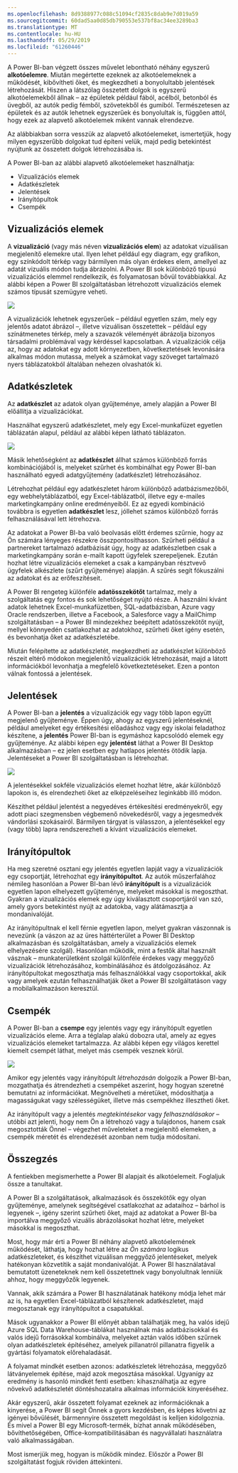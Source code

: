 ```yaml
---
ms.openlocfilehash: 8d9388977c088c51094cf2835c8dab9e7d019a59
ms.sourcegitcommit: 60dad5aa0d85db790553e537bf8ac34ee3289ba3
ms.translationtype: MT
ms.contentlocale: hu-HU
ms.lasthandoff: 05/29/2019
ms.locfileid: "61260446"
---
```

A Power BI-ban végzett összes művelet lebontható néhány egyszerű **alkotóelemre**. Miután megértette ezeknek az alkotóelemeknek a működését, kibővítheti őket, és megkezdheti a bonyolultabb jelentések létrehozását. Hiszen a látszólag összetett dolgok is egyszerű alkotóelemekből állnak – az épületek például fából, acélból, betonból és üvegből, az autók pedig fémből, szövetekből és gumiból. Természetesen az épületek és az autók lehetnek egyszerűek és bonyolultak is, függően attól, hogy ezek az alapvető alkotóelemek miként vannak elrendezve.

Az alábbiakban sorra vesszük az alapvető alkotóelemeket, ismertetjük, hogy milyen egyszerűbb dolgokat tud építeni velük, majd pedig betekintést nyújtunk az összetett dolgok létrehozásába is.

A Power BI-ban az alábbi alapvető alkotóelemeket használhatja:

* Vizualizációs elemek
* Adatkészletek
* Jelentések
* Irányítópultok
* Csempék

## <a name="visualizations"></a>Vizualizációs elemek
A **vizualizáció** (vagy más néven **vizualizációs elem**) az adatokat vizuálisan megjelenítő elemekre utal. Ilyen lehet például egy diagram, egy grafikon, egy színkódolt térkép vagy bármilyen más olyan érdekes elem, amellyel az adatát vizuális módon tudja ábrázolni. A Power BI sok különböző típusú vizualizációs elemmel rendelkezik, és folyamatosan bővül továbbiakkal. Az alábbi képen a Power BI szolgáltatásban létrehozott vizualizációs elemek számos típusát szemügyre veheti.

![](media/0-0b-building-blocks-power-bi/c0a0b_1.png)

A vizualizációk lehetnek egyszerűek – például egyetlen szám, mely egy jelentős adatot ábrázol –, illetve vizuálisan összetettek – például egy színátmenetes térkép, mely a szavazók véleményét ábrázolja bizonyos társadalmi problémával vagy kérdéssel kapcsolatban. A vizualizációk célja az, hogy az adatokat egy adott környezetben, következtetések levonására alkalmas módon mutassa, melyek a számokat vagy szöveget tartalmazó nyers táblázatokból általában nehezen olvashatók ki.

## <a name="datasets"></a>Adatkészletek
Az **adatkészlet** az adatok olyan gyűjteménye, amely alapján a Power BI előállítja a vizualizációkat.

Használhat egyszerű adatkészletet, mely egy Excel-munkafüzet egyetlen táblázatán alapul, például az alábbi képen látható táblázaton.

![](media/0-0b-building-blocks-power-bi/c0a0b_2.png)

Másik lehetőségként az **adatkészlet** állhat számos különböző forrás kombinációjából is, melyeket szűrhet és kombinálhat egy Power BI-ban használható egyedi adatgyűjtemény (adatkészlet) létrehozásához.

Létrehozhat például egy adatkészletet három különböző adatbázismezőből, egy webhelytáblázatból, egy Excel-táblázatból, illetve egy e-mailes marketingkampány online eredményeiből. Ez az egyedi kombináció továbbra is egyetlen **adatkészlet** lesz, jóllehet számos különböző forrás felhasználásával lett létrehozva.

Az adatokat a Power BI-ba való beolvasás előtt érdemes szűrnie, hogy az Ön számára lényeges részekre összpontosíthasson. Szűrheti például a partnereket tartalmazó adatbázisát úgy, hogy az adatkészletben csak a marketingkampány során e-mailt kapott ügyfelek szerepeljenek. Ezután hozhat létre vizualizációs elemeket a csak a kampányban résztvevő ügyfelek alkészlete (szűrt gyűjteménye) alapján. A szűrés segít fókuszálni az adatokat és az erőfeszítéseit.

A Power BI rengeteg különféle **adatösszekötőt** tartalmaz, mely a szolgáltatás egy fontos és sok lehetőséget nyújtó része. A használni kívánt adatok lehetnek Excel-munkafüzetben, SQL-adatbázisban, Azure vagy Oracle rendszerben, illetve a Facebook, a Salesforce vagy a MailChimp szolgáltatásban – a Power BI mindezekhez beépített adatösszekötőt nyújt, mellyel könnyedén csatlakozhat az adatokhoz, szűrheti őket igény esetén, és bevonhatja őket az adatkészletébe.

Miután felépítette az adatkészletét, megkezdheti az adatkészlet különböző részeit eltérő módokon megjelenítő vizualizációk létrehozását, majd a látott információkból levonhatja a megfelelő következtetéseket. Ezen a ponton válnak fontossá a jelentések.

## <a name="reports"></a>Jelentések
A Power BI-ban a **jelentés** a vizualizációk egy vagy több lapon együtt megjelenő gyűjteménye. Éppen úgy, ahogy az egyszerű jelentéseknél, például amelyeket egy értékesítési előadáshoz vagy egy iskolai feladathoz készítene, a **jelentés** Power BI-ban is egymáshoz kapcsolódó elemek egy gyűjteménye. Az alábbi képen egy **jelentést** láthat a Power BI Desktop alkalmazásban – ez jelen esetben egy hatlapos jelentés ötödik lapja. Jelentéseket a Power BI szolgáltatásban is létrehozhat.

![](media/0-0b-building-blocks-power-bi/c0a0b_3.png)

A jelentésekkel sokféle vizualizációs elemet hozhat létre, akár különböző lapokon is, és elrendezheti őket az elképzeléseihez leginkább illő módon.

Készíthet például jelentést a negyedéves értékesítési eredményekről, egy adott piaci szegmensben végbemenő növekedésről, vagy a jegesmedvék vándorlási szokásairól. Bármilyen tárgyat is válasszon, a jelentésekkel egy (vagy több) lapra rendszerezheti a kívánt vizualizációs elemeket.

## <a name="dashboards"></a>Irányítópultok
Ha meg szeretné osztani egy jelentés egyetlen lapját vagy a vizualizációk egy csoportját, létrehozhat egy **irányítópultot**. Az autók műszerfalához némileg hasonlóan a Power BI-ban lévő **irányítópult** is a vizualizációk egyetlen lapon elhelyezett gyűjteménye, melyeket másokkal is megoszthat. Gyakran a vizualizációs elemek egy úgy kiválasztott csoportjáról van szó, amely gyors betekintést nyújt az adatokba, vagy alátámasztja a mondanivalóját.

Az irányítópultnak el kell férnie egyetlen lapon, melyet gyakran vászonnak is nevezünk (a vászon az az üres háttérterület a Power BI Desktop alkalmazásban és szolgáltatásban, amely a vizualizációs elemek elhelyezésére szolgál). Hasonlóan működik, mint a festők által használt vásznak – munkaterületként szolgál különféle érdekes vagy meggyőző vizualizációk létrehozásához, kombinálásához és átdolgozásához.
Az irányítópultokat megoszthatja más felhasználókkal vagy csoportokkal, akik vagy amelyek ezután felhasználhatják őket a Power BI szolgáltatáson vagy a mobilalkalmazáson keresztül.

## <a name="tiles"></a>Csempék
A Power BI-ban a **csempe** egy jelentés vagy egy irányítópult egyetlen vizualizációs eleme. Arra a téglalap alakú dobozra utal, amely az egyes vizualizációs elemeket tartalmazza. Az alábbi képen egy világos kerettel kiemelt csempét láthat, melyet más csempék vesznek körül.

![](media/0-0b-building-blocks-power-bi/c0a0b_4.png)

Amikor egy jelentés vagy irányítópult *létrehozásán* dolgozik a Power BI-ban, mozgathatja és átrendezheti a csempéket aszerint, hogy hogyan szeretné bemutatni az információkat. Megnövelheti a méretüket, módosíthatja a magasságukat vagy szélességüket, illetve más csempékhez illesztheti őket.

Az irányítópult vagy a jelentés *megtekintésekor* vagy *felhasználásakor* – utóbbi azt jelenti, hogy nem Ön a létrehozó vagy a tulajdonos, hanem csak megosztották Önnel – végezhet műveleteket a megjelenítő elemeken, a csempék méretét és elrendezését azonban nem tudja módosítani.

## <a name="all-together-now"></a>Összegzés
A fentiekben megismerhette a Power BI alapjait és alkotóelemeit. Foglaljuk össze a tanultakat.

A Power BI a szolgáltatások, alkalmazások és összekötők egy olyan gyűjteménye, amelynek segítségével csatlakozhat az adataihoz – bárhol is legyenek –, igény szerint szűrheti őket, majd az adatokat a Power BI-ba importálva meggyőző vizuális ábrázolásokat hozhat létre, melyeket másokkal is megoszthat.  

Most, hogy már érti a Power BI néhány alapvető alkotóelemének működését, láthatja, hogy hozhat létre az *Ön számára* logikus adatkészleteket, és készíthet vizuálisan meggyőző jelentéseket, melyek hatékonyan közvetítik a saját mondanivalóját. A Power BI használatával bemutatott üzeneteknek nem kell összetettnek vagy bonyolultnak lenniük ahhoz, hogy meggyőzők legyenek.

Vannak, akik számára a Power BI használatának hatékony módja lehet már az is, ha egyetlen Excel-táblázatból készítenek adatkészletet, majd megosztanak egy irányítópultot a csapatukkal.

Mások ugyanakkor a Power BI előnyét abban találhatják meg, ha valós idejű Azure SQL Data Warehouse-táblákat használnak más adatbázisokkal és valós idejű forrásokkal kombinálva, melyeket aztán valós időben szűrnek olyan adatkészletek építéséhez, amelyek pillanatról pillanatra figyelik a gyártási folyamatok előrehaladását.

A folyamat mindkét esetben azonos: adatkészletek létrehozása, meggyőző látványelemek építése, majd azok megosztása másokkal. Ugyanígy az eredmény is hasonló mindkét fenti esetben: kihasználhatja az egyre növekvő adatkészletét döntéshozatalra alkalmas információk kinyeréséhez.

Akár egyszerű, akár összetett folyamat ezeknek az információknak a kinyerése, a Power BI segít Önnek a gyors kezdésben, és képes követni az igényei bővülését, bármennyire összetett megoldást is kelljen kidolgoznia. És mivel a Power BI egy Microsoft-termék, bízhat annak működésében, bővíthetőségében, Office-kompatibilitásában és nagyvállalati használatra való alkalmasságában.

Most ismerjük meg, hogyan is működik mindez. Először a Power BI szolgáltatást fogjuk röviden áttekinteni.

